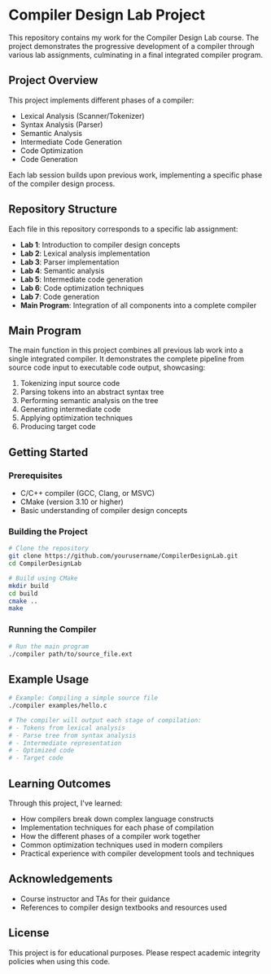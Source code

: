 # Compiler Design Lab Project

This repository contains my work for the Compiler Design Lab course. The project demonstrates the progressive development of a compiler through various lab assignments, culminating in a final integrated compiler program.

## Project Overview

This project implements different phases of a compiler:
- Lexical Analysis (Scanner/Tokenizer)
- Syntax Analysis (Parser)
- Semantic Analysis
- Intermediate Code Generation
- Code Optimization
- Code Generation

Each lab session builds upon previous work, implementing a specific phase of the compiler design process.

## Repository Structure

Each file in this repository corresponds to a specific lab assignment:

- **Lab 1**: Introduction to compiler design concepts
- **Lab 2**: Lexical analysis implementation
- **Lab 3**: Parser implementation
- **Lab 4**: Semantic analysis
- **Lab 5**: Intermediate code generation
- **Lab 6**: Code optimization techniques
- **Lab 7**: Code generation
- **Main Program**: Integration of all components into a complete compiler

## Main Program

The main function in this project combines all previous lab work into a single integrated compiler. It demonstrates the complete pipeline from source code input to executable code output, showcasing:

1. Tokenizing input source code
2. Parsing tokens into an abstract syntax tree
3. Performing semantic analysis on the tree
4. Generating intermediate code
5. Applying optimization techniques
6. Producing target code

## Getting Started

### Prerequisites

- C/C++ compiler (GCC, Clang, or MSVC)
- CMake (version 3.10 or higher)
- Basic understanding of compiler design concepts

### Building the Project

```bash
# Clone the repository
git clone https://github.com/yourusername/CompilerDesignLab.git
cd CompilerDesignLab

# Build using CMake
mkdir build
cd build
cmake ..
make
```

### Running the Compiler

```bash
# Run the main program
./compiler path/to/source_file.ext
```

## Example Usage

```bash
# Example: Compiling a simple source file
./compiler examples/hello.c

# The compiler will output each stage of compilation:
# - Tokens from lexical analysis
# - Parse tree from syntax analysis
# - Intermediate representation
# - Optimized code
# - Target code
```

## Learning Outcomes

Through this project, I've learned:
- How compilers break down complex language constructs
- Implementation techniques for each phase of compilation
- How the different phases of a compiler work together
- Common optimization techniques used in modern compilers
- Practical experience with compiler development tools and techniques

## Acknowledgements

- Course instructor and TAs for their guidance
- References to compiler design textbooks and resources used

## License

This project is for educational purposes. Please respect academic integrity policies when using this code.
